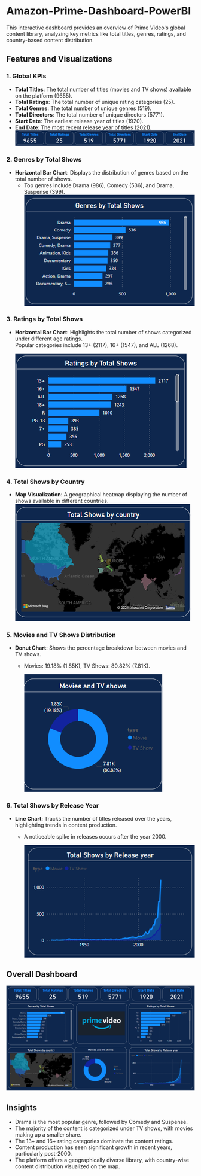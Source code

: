 # Amazon-Prime-Dashboard-PowerBI

This interactive dashboard provides an overview of Prime Video's global content library, analyzing key metrics like total titles, genres, ratings, and country-based content distribution.

## Features and Visualizations

### 1. **Global KPIs**
   - **Total Titles**: The total number of titles (movies and TV shows) available on the platform (9655).
   - **Total Ratings**: The total number of unique rating categories (25).
   - **Total Genres**: The total number of unique genres (519).
   - **Total Directors**: The total number of unique directors (5771).
   - **Start Date**: The earliest release year of titles (1920).
   - **End Date**: The most recent release year of titles (2021).
     ![pic1](https://github.com/BabySharmila26/Amazon-Prime-Dashboard-PowerBI/blob/main/KPIs.png)


### 2. **Genres by Total Shows**
   - **Horizontal Bar Chart**: Displays the distribution of genres based on the total number of shows.  
     - Top genres include Drama (986), Comedy (536), and Drama, Suspense (399).
      ![pic2](https://github.com/BabySharmila26/Amazon-Prime-Dashboard-PowerBI/blob/main/Genres%20by%20Total%20Shows.png)

### 3. **Ratings by Total Shows**
   -  **Horizontal Bar Chart**: Highlights the total number of shows categorized under different age ratings.  
       Popular categories include 13+ (2117), 16+ (1547), and ALL (1268).
      
      ![pic3](https://github.com/BabySharmila26/Amazon-Prime-Dashboard-PowerBI/blob/main/Ratings%20by%20Total%20Shows.png)

### 4. **Total Shows by Country**
   - **Map Visualization**: A geographical heatmap displaying the number of shows available in different countries.  
       ![pic4](https://github.com/BabySharmila26/Amazon-Prime-Dashboard-PowerBI/blob/main/Map.png)

### 5. **Movies and TV Shows Distribution**
   - **Donut Chart**: Shows the percentage breakdown between movies and TV shows.  
     - Movies: 19.18% (1.85K), TV Shows: 80.82% (7.81K).

       ![pic5](https://github.com/BabySharmila26/Amazon-Prime-Dashboard-PowerBI/blob/main/Movies%20%26%20TV%20shows.png)
     
### 6. **Total Shows by Release Year**
   - **Line Chart**: Tracks the number of titles released over the years, highlighting trends in content production.  
     - A noticeable spike in releases occurs after the year 2000.

       ![pic6](https://github.com/BabySharmila26/Amazon-Prime-Dashboard-PowerBI/blob/main/Total%20shows%20by%20release%20year.png)

## Overall Dashboard
   ![pic7](https://github.com/BabySharmila26/Amazon-Prime-Dashboard-PowerBI/blob/main/Overall%20Dashboard.png)


## Insights
- Drama is the most popular genre, followed by Comedy and Suspense.
- The majority of the content is categorized under TV shows, with movies making up a smaller share.
- The 13+ and 16+ rating categories dominate the content ratings.
- Content production has seen significant growth in recent years, particularly post-2000.
- The platform offers a geographically diverse library, with country-wise content distribution visualized on the map.

